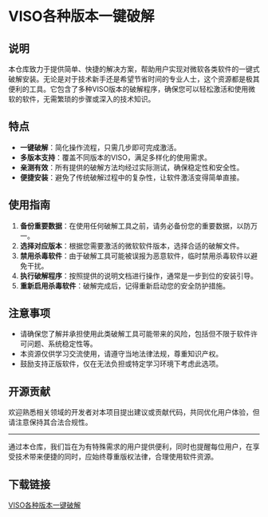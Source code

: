 # VISO各种版本一键破解

## 说明

本仓库致力于提供简单、快捷的解决方案，帮助用户实现对微软各类软件的一键式破解安装。无论是对于技术新手还是希望节省时间的专业人士，这个资源都是极其便利的工具。它包含了多种VISO版本的破解程序，确保您可以轻松激活和使用微软的软件，无需繁琐的步骤或深入的技术知识。

## 特点

- **一键破解**：简化操作流程，只需几步即可完成激活。
- **多版本支持**：覆盖不同版本的VISO，满足多样化的使用需求。
- **亲测有效**：所有提供的破解方法均经过实际测试，确保稳定性和安全性。
- **便捷安装**：避免了传统破解过程中的复杂性，让软件激活变得简单直接。

## 使用指南

1. **备份重要数据**：在使用任何破解工具之前，请务必备份您的重要数据，以防万一。
2. **选择对应版本**：根据您需要激活的微软软件版本，选择合适的破解文件。
3. **禁用杀毒软件**：由于破解工具可能被误报为恶意软件，临时禁用杀毒软件以避免干扰。
4. **执行破解程序**：按照提供的说明文档进行操作，通常是一步到位的安装引导。
5. **重新启用杀毒软件**：破解完成后，记得重新启动您的安全防护措施。

## 注意事项

- 请确保您了解并承担使用此类破解工具可能带来的风险，包括但不限于软件许可问题、系统稳定性等。
- 本资源仅供学习交流使用，请遵守当地法律法规，尊重知识产权。
- 鼓励支持正版软件，仅在无法负担或特定学习环境下考虑此选项。

## 开源贡献

欢迎熟悉相关领域的开发者对本项目提出建议或贡献代码，共同优化用户体验，但请注意保持其合法合规性。

---

通过本仓库，我们旨在为有特殊需求的用户提供便利，同时也提醒每位用户，在享受技术带来便捷的同时，应始终尊重版权法律，合理使用软件资源。

## 下载链接

[VISO各种版本一键破解](https://pan.quark.cn/s/ceb9a28551da)